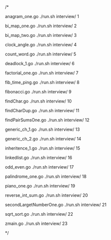 /*

 anagram_one.go
 ./run.sh interview/ 1

 bi_map_one.go
 ./run.sh interview/ 2

 bi_map_two.go
 ./run.sh interview/ 3

 clock_angle.go
 ./run.sh interview/ 4

 count_word.go
 ./run.sh interview/ 5

 deadlock_1.go
 ./run.sh interview/ 6

 factorial_one.go
 ./run.sh interview/ 7

 fib_time_ping.go
 ./run.sh interview/ 8

 fibonacci.go
 ./run.sh interview/ 9

 findChar.go
 ./run.sh interview/ 10

 findCharDup.go
 ./run.sh interview/ 11

 findPairSumsOne.go
 ./run.sh interview/ 12

 generic_ch_1.go
 ./run.sh interview/ 13

 generic_ch_2.go
 ./run.sh interview/ 14

 inheritence_1.go
 ./run.sh interview/ 15

 linkedlist.go
 ./run.sh interview/ 16

 odd_even.go
 ./run.sh interview/ 17

 palindrome_one.go
 ./run.sh interview/ 18

 piano_one.go
 ./run.sh interview/ 19

 reverse_int_sum.go
 ./run.sh interview/ 20

 secondLargetNumberOne.go
 ./run.sh interview/ 21

 sqrt_sort.go
 ./run.sh interview/ 22

 zmain.go
 ./run.sh interview/ 23

*/
